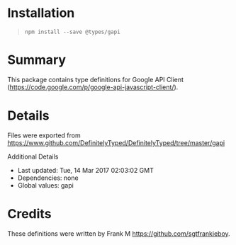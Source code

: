 # Installation
> `npm install --save @types/gapi`

# Summary
This package contains type definitions for Google API Client (https://code.google.com/p/google-api-javascript-client/).

# Details
Files were exported from https://www.github.com/DefinitelyTyped/DefinitelyTyped/tree/master/gapi

Additional Details
 * Last updated: Tue, 14 Mar 2017 02:03:02 GMT
 * Dependencies: none
 * Global values: gapi

# Credits
These definitions were written by Frank M <https://github.com/sgtfrankieboy>.
